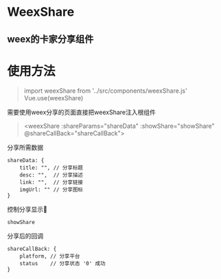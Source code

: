 # WeexShare
## weex的卡家分享组件

# 使用方法

>import weexShare from '../src/components/weexShare.js'
Vue.use(weexShare)

需要使用weex分享的页面直接把weexShare注入根组件

><weexShare :shareParams="shareData" :showShare="showShare" @shareCallBack="shareCallBack"></weexShare>

分享所需数据
```
shareData: {
	title: "", // 分享标题
	desc: "",  // 分享描述
	link: "",  // 分享链接
	imgUrl: "" // 分享图标
}
```
控制分享显示
```
showShare
```
分享后的回调
```
shareCallBack: {
	platform, // 分享平台
	status    // 分享状态 '0' 成功
}
```